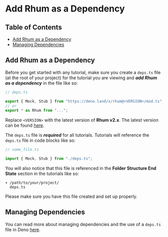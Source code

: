 # Add Rhum as a Dependency

## Table of Contents

- [Add Rhum as a Dependency](#add-rhum-as-a-dependency)
- [Managing Dependencies](#managing-dependencies)

## Add Rhum as a Dependency

Before you get started with any tutorial, make sure you create a `deps.ts` file
(at the root of your project) for the tutorial you are viewing and **_add Rhum
as a dependency_** in the file like so:

```typescript
// deps.ts

export { Mock, Stub } from "https://deno.land/x/rhum@<VERSION>/mod.ts";
// or
export * as Rhum from "...";
```

Replace `<VERSION>` with the latest version of **Rhum v2.x**. The latest version
can be found [here](https://github.com/drashland/rhum/releases/latest).

The `deps.ts` file is **_required_** for all tutorials. Tutorials will reference
the `deps.ts` file in code blocks like so:

```typescript
// some_file.ts

import { Mock, Stub } from "./deps.ts";
```

You will also notice that this file is referenced in the **Folder Structure End
State** section in the tutorials like so:

```text
▾ /path/to/your/project/
  deps.ts
```

Please make sure you have this file created and set up properly.

## Managing Dependencies

You can read more about managing dependencies and the use of a `deps.ts` file in
Deno [here](https://deno.land/manual/examples/manage_dependencies).
